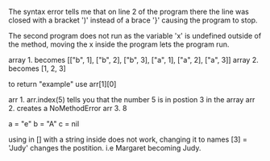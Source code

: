 The syntax error tells me that on line 2 of the program there the line was closed with a bracket ')' instead of a brace '}' causing the program to stop.

The second program does not run as the variable 'x' is undefined outside of the method, moving the x inside the program lets the program run. 

array 1. becomes [["b", 1], ["b", 2], ["b", 3], ["a", 1], ["a", 2], ["a", 3]] 
array 2. becomes [1, 2, 3]

to return "example" use arr[1][0]

arr 1. arr.index(5) tells you that the number 5 is in postion 3 in the array
arr 2. creates a NoMethodError
arr 3. 8

a = "e"
b = "A"
c = nil

using in [] with a string inside does not work, changing it to names [3] = 'Judy' changes the postition. i.e Margaret becoming Judy. 
